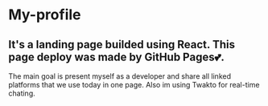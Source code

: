 # My-profile
<h2>It's a landing page builded using React. This page deploy was made by GitHub Pages💕.</h2>

The main goal is present myself as a developer and share all linked platforms that we use today in one page. Also im using Twakto for real-time chating.

